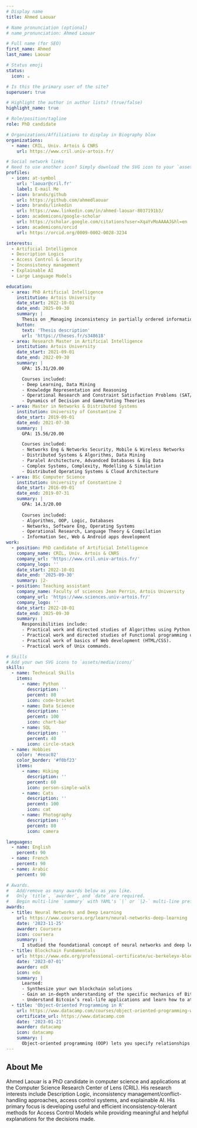 ```yaml
---
# Display name
title: Ahmed Laouar

# Name pronunciation (optional)
# name_pronunciation: Ahmed Laouar

# Full name (for SEO)
first_name: Ahmed
last_name: Laouar

# Status emoji
status:
  icon: ☕️

# Is this the primary user of the site?
superuser: true

# Highlight the author in author lists? (true/false)
highlight_name: true

# Role/position/tagline
role: PhD candidate

# Organizations/Affiliations to display in Biography blox
organizations:
  - name: CRIL, Univ. Artois & CNRS
    url: https://www.cril.univ-artois.fr/

# Social network links
# Need to use another icon? Simply download the SVG icon to your `assets/media/icons/` folder.
profiles:
  - icon: at-symbol
    url: 'laouar@cril.fr'
    label: E-mail Me
  - icon: brands/github
    url: https://github.com/ahmedlaouar
  - icon: brands/linkedin
    url: https://www.linkedin.com/in/ahmed-laouar-8037191b3/
  - icon: academicons/google-scholar
    url: https://scholar.google.com/citations?user=XqaYvMoAAAAJ&hl=en
  - icon: academicons/orcid
    url: https://orcid.org/0009-0002-0028-3234

interests:
  - Artificial Intelligence
  - Description Logics
  - Access Control & Security
  - Inconsistency management
  - Explainable AI
  - Large Language Models

education:
  - area: PhD Artificial Intelligence
    institution: Artois University
    date_start: 2022-10-01
    date_end: 2025-09-30
    summary: |
      Thesis on _Managing inconsistency in partially ordered information: application to dynamic and explainable access control models_. Supervised by [Prof Salem Benferhat([https://example.com](https://scholar.google.com/citations?user=-3kO5x0AAAAJ&hl=en&oi=ao) & [Prof Karim Tabia](https://sites.google.com/site/karimtabiasite/home). Presented papers at JELIA 2023, DL2024 and SUM2024. # with the contributions being published in 2 Springer journals.
    button:
      text: 'Thesis description'
      url: 'https://theses.fr/s348618'
  - area: Research Master in Artificial Intelligence
    institution: Artois University
    date_start: 2021-09-01
    date_end: 2022-09-30
    summary: |
      GPA: 15.31/20.00

      Courses included:
      - Deep Learning, Data Mining
      - Knowledge Representation and Reasoning
      - Operational Research and Constraint Satisfaction Problems (SAT/CSP)
      - Dynamics of Decision and Game/Voting Theories
  - area: Master in Networks & Distributed Systems
    institution: University of Constantine 2
    date_start: 2019-09-01
    date_end: 2021-07-30
    summary: |
      GPA: 15.56/20.00

      Courses included:
      - Networks Eng & Networks Security, Mobile & Wireless Networks
      - Distributed Systems & Algorithms, Data Mining
      - Paralel Architecture, Advandced Databases & Big Data
      - Complex Systems, Complexity, Modelling & Simulation
      - Distributed Operating Systems & Cloud Architecture
  - area: BSc Computer Science
    institution: University of Constantine 2
    date_start: 2016-09-01
    date_end: 2019-07-31
    summary: |
      GPA: 14.3/20.00
      
      Courses included:
      - Algorithms, OOP, Logic, Databases
      - Networks, Software Eng, Operating Systems
      - Operational Research, Language Theory & Compilation
      - Information Sec, Web & Android apps development
work:
  - position: PhD candidate of Artificial Intelligence
    company_name: CRIL, Univ. Artois & CNRS
    company_url: 'https://www.cril.univ-artois.fr/'
    company_logo: ''
    date_start: 2022-10-01
    date_end: '2025-09-30'
    summary: |2-
  - position: Teaching assistant
    company_name: Faculty of sciences Jean Perrin, Artois University
    company_url: 'https://www.sciences.univ-artois.fr/'
    company_logo: ''
    date_start: 2022-10-01
    date_end: 2025-09-30
    summary: |
      Responsibilities include:
      - Practical work and directed studies of Algorithms using Python.
      - Practical work and directed studies of Functional programming using Haskell.
      - Practical work of basics of Web development (HTML/CSS).
      - Practical work of Unix commands.

# Skills
# Add your own SVG icons to `assets/media/icons/`
skills:
  - name: Technical Skills
    items:
      - name: Python
        description: ''
        percent: 80
        icon: code-bracket
      - name: Data Science
        description: ''
        percent: 100
        icon: chart-bar
      - name: SQL
        description: ''
        percent: 40
        icon: circle-stack
  - name: Hobbies
    color: '#eeac02'
    color_border: '#f0bf23'
    items:
      - name: Hiking
        description: ''
        percent: 60
        icon: person-simple-walk
      - name: Cats
        description: ''
        percent: 100
        icon: cat
      - name: Photography
        description: ''
        percent: 80
        icon: camera

languages:
  - name: English
    percent: 90
  - name: French
    percent: 90
  - name: Arabic
    percent: 90

# Awards.
#   Add/remove as many awards below as you like.
#   Only `title`, `awarder`, and `date` are required.
#   Begin multi-line `summary` with YAML's `|` or `|2-` multi-line prefix and indent 2 spaces below.
awards:
  - title: Neural Networks and Deep Learning
    url: https://www.coursera.org/learn/neural-networks-deep-learning
    date: '2023-11-25'
    awarder: Coursera
    icon: coursera
    summary: |
      I studied the foundational concept of neural networks and deep learning. By the end, I was familiar with the significant technological trends driving the rise of deep learning; build, train, and apply fully connected deep neural networks; implement efficient (vectorized) neural networks; identify key parameters in a neural network’s architecture; and apply deep learning to your own applications.
  - title: Blockchain Fundamentals
    url: https://www.edx.org/professional-certificate/uc-berkeleyx-blockchain-fundamentals
    date: '2023-07-01'
    awarder: edX
    icon: edx
    summary: |
      Learned:
      - Synthesize your own blockchain solutions
      - Gain an in-depth understanding of the specific mechanics of Bitcoin
      - Understand Bitcoin’s real-life applications and learn how to attack and destroy Bitcoin, Ethereum, smart contracts and Dapps, and alternatives to Bitcoin’s Proof-of-Work consensus algorithm
  - title: 'Object-Oriented Programming in R'
    url: https://www.datacamp.com/courses/object-oriented-programming-with-s3-and-r6-in-r
    certificate_url: https://www.datacamp.com
    date: '2023-01-21'
    awarder: datacamp
    icon: datacamp
    summary: |
      Object-oriented programming (OOP) lets you specify relationships between functions and the objects that they can act on, helping you manage complexity in your code. This is an intermediate level course, providing an introduction to OOP, using the S3 and R6 systems. S3 is a great day-to-day R programming tool that simplifies some of the functions that you write. R6 is especially useful for industry-specific analyses, working with web APIs, and building GUIs.
---
```


## About Me

Ahmed Laouar is a PhD candidate in computer science and applications at the Computer Science Research Center of Lens (CRIL). His research interests include Description Logic, inconsistency management/conflict-handling approaches, access control systems, and explainable AI. His primary focus is developing useful and efficient inconsistency-tolerant methods for Access Control Models while providing meaningful and helpful explanations for the decisions made.
